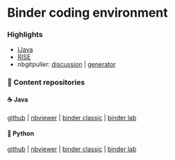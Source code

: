 # Binder coding environment

### Highlights

* [IJava](https://github.com/SpencerPark/IJava)
* [RISE](https://rise.readthedocs.io)
* nbgitpuller: [discussion](https://discourse.jupyter.org/t/tip-speed-up-binder-launches-by-pulling-github-content-in-a-binder-link-with-nbgitpuller/922) | [generator](https://jupyterhub.github.io/nbgitpuller/link)

### 🔗 Content repositories

#### ☕️ Java

[github](https://github.com/christophbenkler/java)
|
[nbviewer](https://nbviewer.jupyter.org/github/christophbenkler/java/tree/master/)
|
[binder classic](https://mybinder.org/v2/gh/christophbenkler/binder/master?urlpath=git-pull%3Frepo%3Dhttps%253A%252F%252Fgithub.com%252Fchristophbenkler%252Fjava%26urlpath%3Dtree%252Fjava%252F%26branch%3Dmaster)
|
[binder lab](https://mybinder.org/v2/gh/christophbenkler/binder/master?urlpath=git-pull%3Frepo%3Dhttps%253A%252F%252Fgithub.com%252Fchristophbenkler%252Fjava%26urlpath%3Dlab%252Ftree%252Fjava%252F%26branch%3Dmaster)


#### 🐍 Python

[github](https://github.com/christophbenkler/python)
|
[nbviewer](https://nbviewer.jupyter.org/github/christophbenkler/python/tree/master/)
|
[binder classic](https://mybinder.org/v2/gh/christophbenkler/binder/master?urlpath=git-pull%3Frepo%3Dhttps%253A%252F%252Fgithub.com%252Fchristophbenkler%252Fpython%26urlpath%3Dtree%252Fpython%252F%26branch%3Dmaster)
|
[binder lab](https://mybinder.org/v2/gh/christophbenkler/binder/master?urlpath=git-pull%3Frepo%3Dhttps%253A%252F%252Fgithub.com%252Fchristophbenkler%252Fpython%26urlpath%3Dlab%252Ftree%252Fpython%252F%26branch%3Dmaster)

